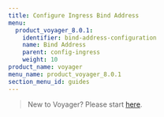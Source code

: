 ```yaml
---
title: Configure Ingress Bind Address
menu:
  product_voyager_8.0.1:
    identifier: bind-address-configuration
    name: Bind Address
    parent: config-ingress
    weight: 10
product_name: voyager
menu_name: product_voyager_8.0.1
section_menu_id: guides
---
```


> New to Voyager? Please start [here](/products/voyager/8.0.1/concepts/overview).

